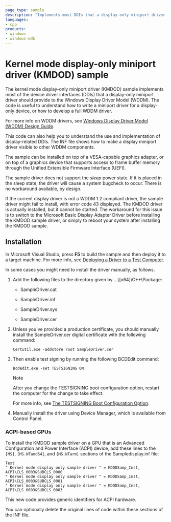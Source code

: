 ```yaml
---
page_type: sample
description: "Implements most DDIs that a display-only miniport driver should provide to the Windows Display Driver Model (WDDM)."
languages:
- cpp
products:
- windows
- windows-wdk
---
```


# Kernel mode display-only miniport driver (KMDOD) sample

The kernel mode display-only miniport driver (KMDOD) sample implements most of the device driver interfaces (DDIs) that a display-only miniport driver should provide to the Windows Display Driver Model (WDDM). The code is useful to understand how to write a miniport driver for a display-only device, or how to develop a full WDDM driver.

For more info on WDDM drivers, see [Windows Display Driver Model (WDDM) Design Guide](https://docs.microsoft.com/windows-hardware/drivers/display/windows-vista-display-driver-model-design-guide).

This code can also help you to understand the use and implementation of display-related DDIs. The INF file shows how to make a display miniport driver visible to other WDDM components.

The sample can be installed on top of a VESA-capable graphics adapter, or on top of a graphics device that supports access to frame buffer memory through the Unified Extensible Firmware Interface (UEFI).

The sample driver does not support the *sleep* power state. If it is placed in the sleep state, the driver will cause a system bugcheck to occur. There is no workaround available, by design.

If the current display driver is not a WDDM 1.2 compliant driver, the sample driver might fail to install, with error code 43 displayed. The KMDOD driver is actually installed, but it cannot be started. The workaround for this issue is to switch to the Microsoft Basic Display Adapter Driver before installing the KMDOD sample driver, or simply to reboot your system after installing the KMDOD sample.

## Installation

In Microsoft Visual Studio, press **F5** to build the sample and then deploy it to a target machine. For more info, see [Deploying a Driver to a Test Computer](https://docs.microsoft.com/windows-hardware/drivers/develop/deploying-a-driver-to-a-test-computer).

In some cases you might need to install the driver manually, as follows.

1. Add the following files to the directory given by ...\\[x64]\\C++\\Package:

    - SampleDriver.cat

    - SampleDriver.inf

    - SampleDriver.sys

    - SampleDriver.cer

1. Unless you've provided a production certificate, you should manually install the SampleDriver.cer digital certificate with the following command:

    `Certutil.exe -addstore root SampleDriver.cer`

1. Then enable test signing by running the following BCDEdit command:

    `Bcdedit.exe -set TESTSIGNING ON`

    > [!NOTE]
    > After you change the TESTSIGNING boot configuration option, restart the computer for the change to take effect.

    For more info, see [The TESTSIGNING Boot Configuration Option](https://docs.microsoft.com/windows-hardware/drivers/install/the-testsigning-boot-configuration-option).

1. Manually install the driver using Device Manager, which is available from Control Panel.

### ACPI-based GPUs

To install the KMDOD sample driver on a GPU that is an Advanced Configuration and Power Interface (ACPI) device, add these lines to the `[MS]`, `[MS.NTamd64]`, and `[MS.NTarm]` sections of the Sampledisplay.inf file:

```inf
Text
" Kernel mode display only sample driver " = KDODSamp_Inst, ACPI\CLS_0003&SUBCLS_0000
" Kernel mode display only sample driver " = KDODSamp_Inst, ACPI\CLS_0003&SUBCLS_0001
" Kernel mode display only sample driver " = KDODSamp_Inst, ACPI\CLS_0003&SUBCLS_0003
```

This new code provides generic identifiers for ACPI hardware.

You can optionally delete the original lines of code within these sections of the INF file.
